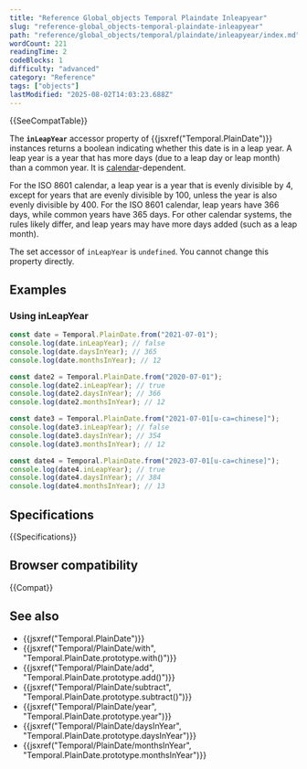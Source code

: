```yaml
---
title: "Reference Global_objects Temporal Plaindate Inleapyear"
slug: "reference-global_objects-temporal-plaindate-inleapyear"
path: "reference/global_objects/temporal/plaindate/inleapyear/index.md"
wordCount: 221
readingTime: 2
codeBlocks: 1
difficulty: "advanced"
category: "Reference"
tags: ["objects"]
lastModified: "2025-08-02T14:03:23.688Z"
---
```



{{SeeCompatTable}}

The **`inLeapYear`** accessor property of {{jsxref("Temporal.PlainDate")}} instances returns a boolean indicating whether this date is in a leap year. A leap year is a year that has more days (due to a leap day or leap month) than a common year. It is [calendar](/en-US/docs/Web/JavaScript/Reference/Global_Objects/Temporal#calendars)-dependent.

For the ISO 8601 calendar, a leap year is a year that is evenly divisible by 4, except for years that are evenly divisible by 100, unless the year is also evenly divisible by 400. For the ISO 8601 calendar, leap years have 366 days, while common years have 365 days. For other calendar systems, the rules likely differ, and leap years may have more days added (such as a leap month).

The set accessor of `inLeapYear` is `undefined`. You cannot change this property directly.

## Examples

### Using inLeapYear

```js
const date = Temporal.PlainDate.from("2021-07-01");
console.log(date.inLeapYear); // false
console.log(date.daysInYear); // 365
console.log(date.monthsInYear); // 12

const date2 = Temporal.PlainDate.from("2020-07-01");
console.log(date2.inLeapYear); // true
console.log(date2.daysInYear); // 366
console.log(date2.monthsInYear); // 12

const date3 = Temporal.PlainDate.from("2021-07-01[u-ca=chinese]");
console.log(date3.inLeapYear); // false
console.log(date3.daysInYear); // 354
console.log(date3.monthsInYear); // 12

const date4 = Temporal.PlainDate.from("2023-07-01[u-ca=chinese]");
console.log(date4.inLeapYear); // true
console.log(date4.daysInYear); // 384
console.log(date4.monthsInYear); // 13
```

## Specifications

{{Specifications}}

## Browser compatibility

{{Compat}}

## See also

- {{jsxref("Temporal.PlainDate")}}
- {{jsxref("Temporal/PlainDate/with", "Temporal.PlainDate.prototype.with()")}}
- {{jsxref("Temporal/PlainDate/add", "Temporal.PlainDate.prototype.add()")}}
- {{jsxref("Temporal/PlainDate/subtract", "Temporal.PlainDate.prototype.subtract()")}}
- {{jsxref("Temporal/PlainDate/year", "Temporal.PlainDate.prototype.year")}}
- {{jsxref("Temporal/PlainDate/daysInYear", "Temporal.PlainDate.prototype.daysInYear")}}
- {{jsxref("Temporal/PlainDate/monthsInYear", "Temporal.PlainDate.prototype.monthsInYear")}}
